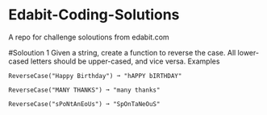 # Edabit-Coding-Solutions
A repo for challenge soloutions from edabit.com 

#Soloution 1 
	Given a string, create a function to reverse the case. All lower-cased letters should be upper-cased, and vice versa.
	Examples

	ReverseCase("Happy Birthday") ➞ "hAPPY bIRTHDAY"

	ReverseCase("MANY THANKS") ➞ "many thanks"

	ReverseCase("sPoNtAnEoUs") ➞ "SpOnTaNeOuS"
